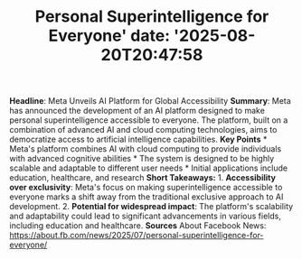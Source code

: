 ﻿---
title: "Personal Superintelligence for Everyone'
date: '2025-08-20T20:47:58"
category: "Markets"
summary: ""
slug: "personal superintelligence for everyone"
source_urls:
  - "https://about.fb.com/news/2025/07/personal-superintelligence-for-everyone/"
seo:
  title: "Personal Superintelligence for Everyone | Hash n Hedge'
  description: '"
  keywords: ["news", "markets", "brief"]
---
**Headline**: Meta Unveils AI Platform for Global Accessibility  **Summary**: Meta has announced the development of an AI platform designed to make personal superintelligence accessible to everyone. The platform, built on a combination of advanced AI and cloud computing technologies, aims to democratize access to artificial intelligence capabilities.  **Key Points**  * Meta's platform combines AI with cloud computing to provide individuals with advanced cognitive abilities * The system is designed to be highly scalable and adaptable to different user needs * Initial applications include education, healthcare, and research  **Short Takeaways:**  1. **Accessibility over exclusivity**: Meta's focus on making superintelligence accessible to everyone marks a shift away from the traditional exclusive approach to AI development. 2. **Potential for widespread impact**: The platform's scalability and adaptability could lead to significant advancements in various fields, including education and healthcare.  **Sources** About Facebook News: https://about.fb.com/news/2025/07/personal-superintelligence-for-everyone/ 
